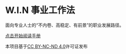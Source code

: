 # W.I.N 事业工作法

面向专业人士的“不内卷、高稳定、有前景”的职业发展路径。

<a href="https://win.iamkasong.com">点击开始阅读手册</a>

本项目基于[CC BY-NC-ND 4.0](https://creativecommons.org/licenses/by-nc-nd/4.0/)许可证发布
